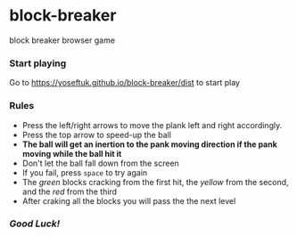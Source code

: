 # block-breaker
block breaker browser game

### Start playing
Go to https://yoseftuk.github.io/block-breaker/dist to start play

### Rules
 * Press the left/right arrows to move the plank left and right accordingly.
 * Press the top arrow to speed-up the ball
 * **The ball will get an inertion to the pank moving direction if the pank moving while the ball hit it**
 * Don't let the ball fall down from the screen
 * If you fail, press `space` to try again
 * The *green* blocks cracking from the first hit, the *yellow* from the second, and the *red* from the third
 * After craking all the blocks you will pass the the next level

### *Good Luck!*
